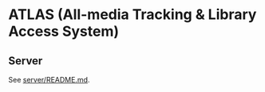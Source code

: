 # ATLAS (All-media Tracking & Library Access System)

## Server

See [server/README.md](server/README.md).
